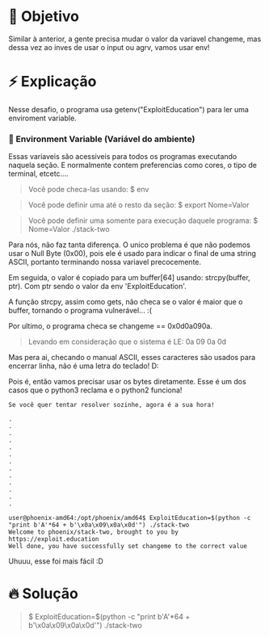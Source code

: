 # 🎯 Objetivo
Similar à anterior, a gente precisa mudar o valor da variavel changeme,
mas dessa vez ao inves de usar o input ou agrv, vamos usar env!

# ⚡ Explicação
Nesse desafio, o programa usa getenv("ExploitEducation") para ler uma
enviroment variable. 
### 🌳 Environment Variable (Variável do ambiente)
Essas variaveis são acessiveis para todos os programas
executando naquela seção. E normalmente contem preferencias como cores, o tipo de terminal, etcetc....

> Você pode checa-las usando: $ env

> Você pode definir uma até o resto da seção: $ export Nome=Valor

> Você pode definir uma somente para execução daquele programa: $ Nome=Valor ./stack-two

Para nós, não faz tanta diferença. O unico problema é que não podemos usar o Null Byte (0x00), pois ele é usado para indicar o final de uma string ASCII, portanto terminando nossa variavel precocemente.

Em seguida, o valor é copiado para um buffer[64] usando: strcpy(buffer, ptr). Com ptr sendo o valor da env 'ExploitEducation'.

A função strcpy, assim como gets, não checa se o valor é maior que o buffer, tornando o programa vulnerável... :(

Por ultimo, o programa checa se changeme == 0x0d0a090a.
> Levando em consideração que o sistema é LE: 0a 09 0a 0d

Mas pera ai, checando o manual ASCII, esses caracteres são usados para encerrar linha, não é uma letra do teclado! D:

Pois é, então vamos precisar usar os bytes diretamente. Esse é um dos casos que o python3 reclama e o python2 funciona!

```
Se você quer tentar resolver sozinhe, agora é a sua hora!

.
.
.
.
.
.
.
.
.
.
.
.
.

user@phoenix-amd64:/opt/phoenix/amd64$ ExploitEducation=$(python -c "print b'A'*64 + b'\x0a\x09\x0a\x0d'") ./stack-two 
Welcome to phoenix/stack-two, brought to you by https://exploit.education
Well done, you have successfully set changeme to the correct value
```

Uhuuu, esse foi mais fácil :D

# 🔥 Solução
> $ ExploitEducation=$(python -c "print b'A'*64 + b'\x0a\x09\x0a\x0d'") ./stack-two
